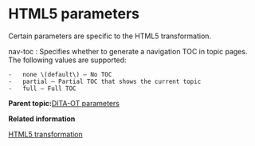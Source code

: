 # HTML5 parameters

Certain parameters are specific to the HTML5 transformation.

nav-toc
:   Specifies whether to generate a navigation TOC in topic pages. The following values are supported:

    -   none \(default\) – No TOC
    -   partial – Partial TOC that shows the current topic
    -   full – Full TOC

**Parent topic:**[DITA-OT parameters](../parameters/parameters_intro.md)

**Related information**  


[HTML5 transformation](../user-guide/dita2html5.md)

